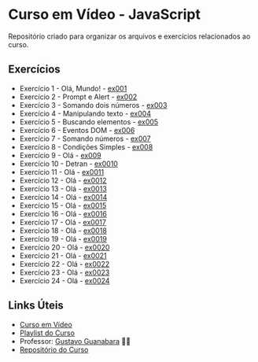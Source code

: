 # Curso em Vídeo - JavaScript

Repositório criado para organizar os arquivos e exercícios relacionados ao curso.

## Exercícios

* Exercício 1 - Olá, Mundo! - [ex001](https://github.com/KaiqueTeixeira/Aprendendo-JS/blob/main/Exerc%C3%ADcios/ex001/index.html)
* Exercício 2 - Prompt e Alert - [ex002](https://github.com/KaiqueTeixeira/Aprendendo-JS/blob/main/Exerc%C3%ADcios/ex002/index.html)
* Exercício 3 - Somando dois números - [ex003](https://github.com/KaiqueTeixeira/Aprendendo-JS/blob/main/Exerc%C3%ADcios/ex003/index.html)
* Exercício 4 - Manipulando texto - [ex004](https://github.com/KaiqueTeixeira/Aprendendo-JS/blob/main/Exerc%C3%ADcios/ex004/index.html)
* Exercício 5 - Buscando elementos - [ex005](https://github.com/KaiqueTeixeira/Aprendendo-JS/blob/main/Exerc%C3%ADcios/ex005/index.html)
* Exercício 6 - Eventos DOM - [ex006](https://github.com/KaiqueTeixeira/Aprendendo-JS/blob/main/Exerc%C3%ADcios/ex006/index.html)
* Exercício 7 - Somando números - [ex007](https://github.com/KaiqueTeixeira/Aprendendo-JS/blob/main/Exerc%C3%ADcios/ex007/index.html)
* Exercício 8 - Condições Simples - [ex008](https://github.com/KaiqueTeixeira/Aprendendo-JS/blob/main/Exerc%C3%ADcios/ex008/script.js)
* Exercício 9 - Olá - [ex009](https://github.com/KaiqueTeixeira/Aprendendo-JS/blob/main/Exerc%C3%ADcios/ex009/script.js)
* Exercício 10 - Detran - [ex0010](https://github.com/KaiqueTeixeira/Aprendendo-JS/blob/main/Exerc%C3%ADcios/ex010/index.html)
* Exercício 11 - Olá - [ex0011](https://github.com/KaiqueTeixeira/Aprendendo-JS/blob/main/Exerc%C3%ADcios/ex011/script.js)
* Exercício 12 - Olá - [ex0012](https://github.com/KaiqueTeixeira/Aprendendo-JS/blob/main/Exerc%C3%ADcios/ex012/script.js)
* Exercício 13 - Olá - [ex0013](https://github.com/KaiqueTeixeira/Aprendendo-JS/blob/main/Exerc%C3%ADcios/ex013/script.js)
* Exercício 14 - Olá - [ex0014](https://github.com/KaiqueTeixeira/Aprendendo-JS/blob/main/Exerc%C3%ADcios/ex014/script.js)
* Exercício 15 - Olá - [ex0015](https://github.com/KaiqueTeixeira/Aprendendo-JS/blob/main/Exerc%C3%ADcios/ex015/script.js)
* Exercício 16 - Olá - [ex0016](https://github.com/KaiqueTeixeira/Aprendendo-JS/blob/main/Exerc%C3%ADcios/ex016/script.js)
* Exercício 17 - Olá - [ex0017](https://github.com/KaiqueTeixeira/Aprendendo-JS/blob/main/Exerc%C3%ADcios/ex017/script.js)
* Exercício 18 - Olá - [ex0018](https://github.com/KaiqueTeixeira/Aprendendo-JS/blob/main/Exerc%C3%ADcios/ex018/script.js)
* Exercício 19 - Olá - [ex0019](https://github.com/KaiqueTeixeira/Aprendendo-JS/blob/main/Exerc%C3%ADcios/ex019/script.js)
* Exercício 20 - Olá - [ex0020](https://github.com/KaiqueTeixeira/Aprendendo-JS/blob/main/Exerc%C3%ADcios/ex020/script.js)
* Exercício 21 - Olá - [ex0021](https://github.com/KaiqueTeixeira/Aprendendo-JS/blob/main/Exerc%C3%ADcios/ex021/script.js)
* Exercício 22 - Olá - [ex0022](https://github.com/KaiqueTeixeira/Aprendendo-JS/blob/main/Exerc%C3%ADcios/ex022/script.js)
* Exercício 23 - Olá - [ex0023](https://github.com/KaiqueTeixeira/Aprendendo-JS/blob/main/Exerc%C3%ADcios/ex023/script.js)
* Exercício 24 - Olá - [ex0024](https://github.com/KaiqueTeixeira/Aprendendo-JS/blob/main/Exerc%C3%ADcios/ex024/script.js)

## Links Úteis

* [Curso em Vídeo](https://www.cursoemvideo.com/)
* [Playlist do Curso](https://www.youtube.com/watch?v=1-w1RfGIov4&list=PLHz_AreHm4dlsK3Nr9GVvXCbpQyHQl1o1)
* Professor: [Gustavo Guanabara](https://github.com/gustavoguanabara) 🖖🏻
* [Repositório do Curso](https://github.com/gustavoguanabara/javascript)
